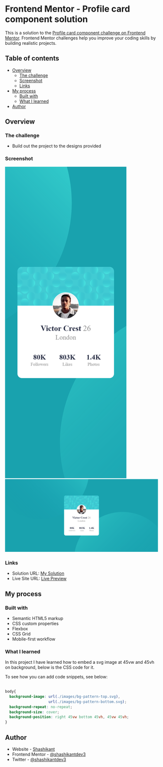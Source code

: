 # Frontend Mentor - Profile card component solution

This is a solution to the [Profile card component challenge on Frontend Mentor](https://www.frontendmentor.io/challenges/profile-card-component-cfArpWshJ). Frontend Mentor challenges help you improve your coding skills by building realistic projects. 

## Table of contents

- [Overview](#overview)
  - [The challenge](#the-challenge)
  - [Screenshot](#screenshot)
  - [Links](#links)
- [My process](#my-process)
  - [Built with](#built-with)
  - [What I learned](#what-i-learned)
- [Author](#author)


## Overview

### The challenge

- Build out the project to the designs provided

### Screenshot

![](./screenshot-mobile.png)
![](./screenshot-desktop.png)

### Links

- Solution URL: [My Solution](https://github.com/shashikantdev3/FrontendMentor-profile-card-component-main)
- Live Site URL: [Live Preview](https://shashikantdev3.github.io/FrontendMentor-profile-card-component-main/)

## My process

### Built with

- Semantic HTML5 markup
- CSS custom properties
- Flexbox
- CSS Grid
- Mobile-first workflow

### What I learned

In this project I have learned how to embed a svg image at 45vw and 45vh on background, below is the CSS code for it.

To see how you can add code snippets, see below:

```css

body{
  background-image: url(./images/bg-pattern-top.svg),
                    url(./images/bg-pattern-bottom.svg);
  background-repeat: no-repeat;
  background-size: cover;
  background-position: right 45vw bottom 45vh, 45vw 45vh;
}

```

## Author

- Website - [Shashikant](https://www.your-site.com)
- Frontend Mentor - [@shashikantdev3](https://www.frontendmentor.io/profile/shashikantdev3)
- Twitter - [@shashikantdev3](https://www.twitter.com/shashikantdev3)
